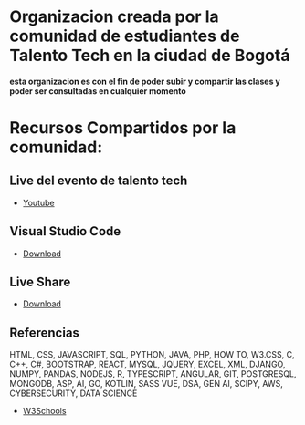 # Organizacion creada por la comunidad de estudiantes de Talento Tech en la ciudad de Bogotá

#### esta organizacion es con el fin de poder subir y compartir las clases y poder ser consultadas en cualquier momento 


# Recursos Compartidos por la comunidad:
## Live del evento de talento tech
- [Youtube](https://www.youtube.com/watch?v=IczxKjexck4)
## Visual Studio Code
- [Download](https://code.visualstudio.com/download)
## Live Share
- [Download](https://marketplace.visualstudio.com/items?itemName=MS-vsliveshare.vsliveshare)
## Referencias 
HTML, CSS, JAVASCRIPT, SQL, PYTHON, JAVA, PHP, HOW TO, W3.CSS, C, C++, C#, BOOTSTRAP, REACT, MYSQL, JQUERY, EXCEL, XML, DJANGO, NUMPY, PANDAS, NODEJS, R, TYPESCRIPT, ANGULAR, GIT, POSTGRESQL, MONGODB, ASP, AI, GO, KOTLIN, SASS VUE, DSA, GEN AI, SCIPY, AWS, CYBERSECURITY, DATA SCIENCE
- [W3Schools](https://www.w3schools.com/)
